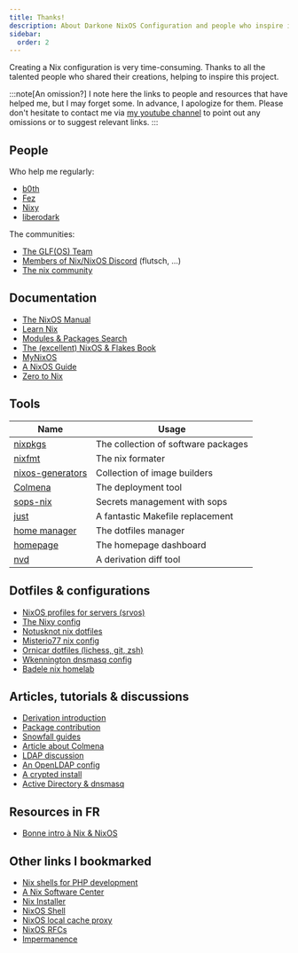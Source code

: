 ```yaml
---
title: Thanks!
description: About Darkone NixOS Configuration and people who inspire it.
sidebar:
  order: 2
---
```


Creating a Nix configuration is very time-consuming. Thanks to all the talented people who shared their creations, helping to inspire this project.

:::note[An omission?]
I note here the links to people and resources that have helped me, but I may forget some. In advance, I apologize for them. Please don't hesitate to contact me via [my youtube channel](https://www.youtube.com/@DarkoneLinux) to point out any omissions or to suggest relevant links.
:::

## People

Who help me regularly:

- [b0th](https://github.com/theobori/nixos-configuration)
- [Fez](https://github.com/CORAAL)
- [Nixy](https://github.com/anotherhadi/nixy)
- [liberodark](https://gist.github.com/liberodark)

The communities:

- [The GLF(OS) Team](https://github.com/Gaming-Linux-FR/GLF-OS)
- [Members of Nix/NixOS Discord](https://discord.gg/BqdJJFER4H) (flutsch, ...)
- [The nix community](https://nixos.org/community/)

## Documentation

- [The NixOS Manual](https://nixos.org/manual/nixos/stable/)
- [Learn Nix](https://nixos.org/learn/)
- [Modules & Packages Search](https://search.nixos.org/)
- [The (excellent) NixOS & Flakes Book](https://nixos-and-flakes.thiscute.world/)
- [MyNixOS](https://mynixos.com/)
- [A NixOS Guide](https://github.com/mikeroyal/NixOS-Guide)
- [Zero to Nix](https://zero-to-nix.com/)

## Tools

| Name                                                                  | Usage                               |
|-----------------------------------------------------------------------|-------------------------------------|
| [nixpkgs](https://github.com/NixOS/nixpkgs)                           | The collection of software packages |
| [nixfmt](https://github.com/NixOS/nixfmt)                             | The nix formater                    |
| [nixos-generators](https://github.com/nix-community/nixos-generators) | Collection of image builders        |
| [Colmena](https://github.com/zhaofengli/colmena)                      | The deployment tool                 |
| [sops-nix](https://github.com/Mic92/sops-nix)                         | Secrets management with sops        |
| [just](https://github.com/casey/just)                                 | A fantastic Makefile replacement    |
| [home manager](https://github.com/nix-community/home-manager)         | The dotfiles manager                |
| [homepage](https://gethomepage.dev/)                                  | The homepage dashboard              |
| [nvd](https://gitlab.com/khumba/nvd)                                  | A derivation diff tool              |

## Dotfiles & configurations

- [NixOS profiles for servers (srvos)](https://github.com/nix-community/srvos)
- [The Nixy config](https://github.com/anotherhadi/nixy)
- [Notusknot nix dotfiles](https://github.com/notusknot/dotfiles-nix)
- [Misterio77 nix config](https://github.com/Misterio77/nix-config)
- [Ornicar dotfiles (lichess, git, zsh)](https://github.com/ornicar/dotfiles)
- [Wkennington dnsmasq config](https://github.com/wkennington/nixos/blob/master/common/sub/base-dnsmasq.nix)
- [Badele nix homelab](https://github.com/badele)

## Articles, tutorials & discussions

- [Derivation introduction](https://tonyfinn.com/blog/nix-from-first-principles-flake-edition/nix-5-derivation-intro/)
- [Package contribution](https://github.com/NixOS/nixpkgs/blob/master/pkgs%2FREADME.md)
- [Snowfall guides](https://snowfall.org/guides/lib/quickstart/)
- [Article about Colmena](https://oblivious.observer/posts/nixos-multi-host-deployment-with-flakes-and-colmena/)
- [LDAP discussion](https://www.reddit.com/r/NixOS/comments/1arf373/workstation_setup_with_multiple_users/)
- [An OpenLDAP config](https://gist.github.com/mbbx6spp/64f83aaa945cd52e75927100e5942b65)
- [A crypted install](https://codeberg.org/AndrewKvalheim/configuration/src/branch/main/Provisioning.md)
- [Active Directory & dnsmasq](https://serverfault.com/questions/964567/forwarding-active-directory-queries-through-dnsmasq)

## Resources in FR

- [Bonne intro à Nix & NixOS](https://books.snowcode.ovh/books/nix-et-nixos)

## Other links I bookmarked

- [Nix shells for PHP development](https://github.com/loophp/nix-shell/)
- [A Nix Software Center](https://github.com/snowfallorg/nix-software-center)
- [Nix Installer](https://github.com/DeterminateSystems/nix-installer)
- [NixOS Shell](https://github.com/Mic92/nixos-shell)
- [NixOS local cache proxy](https://dataswamp.org/~solene/2022-06-02-nixos-local-cache.html)
- [NixOS RFCs](https://github.com/NixOS/rfcs)
- [Impermanence](https://github.com/nix-community/impermanence)